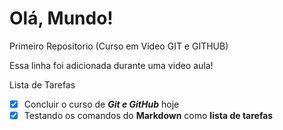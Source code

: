 # Olá, Mundo! 
 Primeiro Repositorio (Curso em Vídeo GIT e GITHUB) 

Essa linha foi adicionada durante uma video aula!

Lista de Tarefas
- [x] Concluir o curso de __*Git e GitHub*__ hoje
- [x] Testando os comandos do __Markdown__ como **lista de tarefas**
